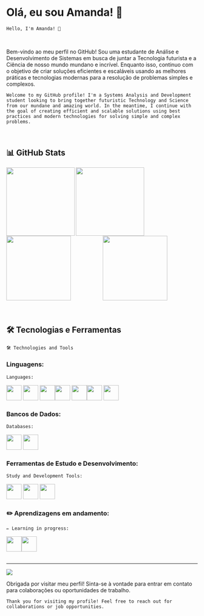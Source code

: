  <h1>Olá, eu sou Amanda! 👋</h1>  
 
 ` Hello, I'm Amanda! 👋 `


 </br>
 
Bem-vindo ao meu perfil no GitHub! Sou uma estudante de Análise e Desenvolvimento de Sistemas em busca de juntar a Tecnologia futurista e a Ciência de nosso mundo mundano e incrível. Enquanto isso, continuo com o objetivo de criar soluções eficientes e escaláveis usando as melhores práticas e tecnologias modernas para a resolução de problemas simples e complexos. 

` Welcome to my GitHub profile! I'm a Systems Analysis and Development student looking to bring together futuristic Technology and Science from our mundane and amazing world. In the meantime, I continue with the goal of creating efficient and scalable solutions using best practices and modern technologies for solving simple and complex problems. `

 </br>

  <h2>📊 GitHub Stats</h2> 
  <div display="flex">
   <div align="center">
    <img align="left" height="180" src="https://github-readme-stats.vercel.app/api?username=Amanyti&theme=shadow_blue&hide_border=false&include_all_commits=true&count_private=true" />
    <img align="left" height="180" src="https://github-readme-stats.vercel.app/api/top-langs/?username=Amanyti&theme=shadow_blue&hide_border=false&include_all_commits=true&count_private=true&layout=compact" />
   </div>
   <div align="center">
    <img align="left" height="170" src="https://github-readme-streak-stats.herokuapp.com/?user=Amanyti&theme=shadow_blue&hide_border=false"/> 
    <img alignn="left" height="170" src="https://github-contributor-stats.vercel.app/api?username=Amanyti&limit=5&theme=shadow_blue&combine_all_yearly_contributions=true&hide_border=false"/>
   </div>
  </div>

</br>
</br>

<h2>🛠️ Tecnologias e Ferramentas</h2> 

` 🛠️ Technologies and Tools `

<div display="flex">
  
 <h3>Linguagens:</h3>

` Languages: `

  <div display="flex">
    <img src="https://cdn.jsdelivr.net/gh/devicons/devicon@latest/icons/c/c-original.svg" width="40" height="40" /> <img src="https://cdn.jsdelivr.net/gh/devicons/devicon@latest/icons/csharp/csharp-original.svg"  width="40" height="40" /> <img loading="lazy" src="https://cdn.jsdelivr.net/gh/devicons/devicon/icons/java/java-original.svg" width="40" height="40"/><img src="https://cdn.jsdelivr.net/gh/devicons/devicon@latest/icons/python/python-original.svg" width="40" height="40" /> <img src="https://cdn.jsdelivr.net/gh/devicons/devicon@latest/icons/html5/html5-original.svg"  width="40" height="40" /><img src="https://cdn.jsdelivr.net/gh/devicons/devicon@latest/icons/css3/css3-original.svg"  width="40" height="40" /> <img src="https://cdn.jsdelivr.net/gh/devicons/devicon@latest/icons/azuresqldatabase/azuresqldatabase-original.svg"  width="40" height="40" /> </div>
  
   <h3>Bancos de Dados:</h3>
  
   ` Databases: `
   
  <img src="https://cdn.jsdelivr.net/gh/devicons/devicon@latest/icons/mysql/mysql-original-wordmark.svg" width="40" height="40" /> <img src="https://cdn.jsdelivr.net/gh/devicons/devicon@latest/icons/mariadb/mariadb-original-wordmark.svg"  width="40" height="40" /> 
  
  <h3>Ferramentas de Estudo e Desenvolvimento:</h3>
  
  ` Study and Development Tools: `
  
  <img loading="lazy" src="https://cdn.jsdelivr.net/gh/devicons/devicon/icons/git/git-original.svg" width="40" height="40"/>  <img src="https://cdn.jsdelivr.net/gh/devicons/devicon@latest/icons/canva/canva-original.svg"  width="40" height="40"/> <img src="https://cdn.jsdelivr.net/gh/devicons/devicon@latest/icons/notion/notion-original.svg"  width="40" height="40" />

</div>

 <h3>✏️ Aprendizagens em andamento:</h3> 

` ✏️ Learning in progress: `
 
 <div display="flex"> <img src="https://cdn.jsdelivr.net/gh/devicons/devicon@latest/icons/php/php-original.svg"  width="40" height="40" /><img src="https://cdn.jsdelivr.net/gh/devicons/devicon@latest/icons/docker/docker-plain-wordmark.svg" height="40" /> </div>

</br>

---
[![](https://visitcount.itsvg.in/api?id=Amanyti&icon=5&color=6)](https://visitcount.itsvg.in)

Obrigada por visitar meu perfil! Sinta-se à vontade para entrar em contato para colaborações ou oportunidades de trabalho.

` Thank you for visiting my profile! Feel free to reach out for collaborations or job opportunities. `

